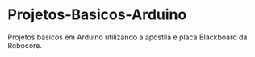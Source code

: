 # Projetos-Basicos-Arduino
Projetos básicos em Arduino utilizando a apostila e placa Blackboard da Robocore.
